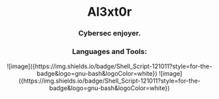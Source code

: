 <!--
**al3xt0r/al3xt0r** is a ✨ _special_ ✨ repository because its `README.md` (this file) appears on your GitHub profile.

Here are some ideas to get you started:

- 🔭 I’m currently working on ...
- 🌱 I’m currently learning ...
- 👯 I’m looking to collaborate on ...
- 🤔 I’m looking for help with ...
- 💬 Ask me about ...
- 📫 How to reach me: ...
- 😄 Pronouns: ...
- ⚡ Fun fact: ...
-->
<h1 align="center">Al3xt0r</h1>
<h3 align="center">Cybersec enjoyer.</h3>

<h3 align="center">Languages and Tools:</h3>
<p align="center"> 
  ![image]({https://img.shields.io/badge/Shell_Script-121011?style=for-the-badge&logo=gnu-bash&logoColor=white})
  ![image]({https://img.shields.io/badge/Shell_Script-121011?style=for-the-badge&logo=gnu-bash&logoColor=white})
</p>
